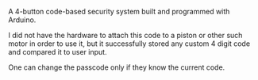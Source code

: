 A 4-button code-based security system built and programmed with Arduino.

I did not have the hardware to attach this code to a piston or other
such motor in order to use it, but it successfully stored any custom
4 digit code and compared it to user input.

One can change the passcode only if they know the current code.
